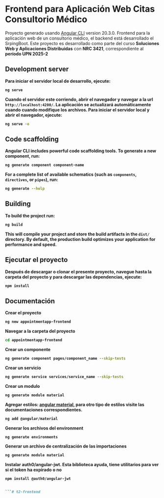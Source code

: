 # Frontend para Aplicación Web Citas Consultorio Médico

Proyecto generado usando [Angular CLI](https://github.com/angular/angular-cli) version 20.3.0.
Frontend para la aplicación web de un consultorio médico, el backend está desarrollado el SrpingBoot.
Este proyecto es desarrollado como parte del curso <b>Soluciones Web y Aplicaciones Distribuidas</b> con <b>NRC 3421</b>, correspondiente al <b>período UPN 2025-2<b>

## Development server

Para iniciar el servidor local de desarrollo, ejecute:

```bash
ng serve
```

Cuando el servidor este corriendo, abrir el navegador y navegar a la url `http://localhost:4200/`. La aplicación se actualizará automáticamente cuando cuando modifique los archivos.
Para iniciar el servidor local y abrir el navegador, ejecute:

```bash
ng serve -o
```

## Code scaffolding

Angular CLI includes powerful code scaffolding tools. To generate a new component, run:

```bash
ng generate component component-name
```

For a complete list of available schematics (such as `components`, `directives`, or `pipes`), run:

```bash
ng generate --help
```

## Building

To build the project run:

```bash
ng build
```

This will compile your project and store the build artifacts in the `dist/` directory. By default, the production build optimizes your application for performance and speed.

## Ejecutar el proyecto

Después de descargar o clonar el presente proyecto, navegue hasta la carpeta del proyecto y para descargar las dependencias, ejecute:

```bash
npm install
```

## Documentación

Crear el proyecto

```bash
ng new appointmentapp-frontend
```

Navegar a la carpeta del proyecto

```bash
cd appointmentapp-frontend
```

Crear un componente

```bash
ng generate component pages/component_name --skip-tests
```

Crear un servicio
```bash
ng generate service services/service_name --skip-tests
```

Crear un modulo
```bash
ng generate module material
```

Agregar estilos: [angular material](https://material.angular.io/), para otro tipo de estilos visite las documentaciones correspondientes.

```bash
ng add @angular/material
```

Generar los archivos del environment

```bash
ng generate environments
```
Generar un archivo de centralización de las importaciones

```bash
ng generate module material
```

Instalar auth0/angular-jwt. Esta biblioteca ayuda, tiene utilitarios para ver si el token ha expirado o no

```bash
npm install @auth0/angular-jwt


```# t2-frontend
